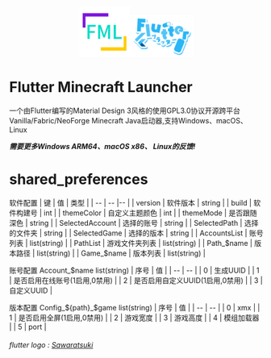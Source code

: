 <p align="center"><img src="./assets/img/icon/icon.png"  width="20%" /><img src="./assets/img/logo/flutter.png"  width="25%" /></p>

# Flutter Minecraft Launcher

一个由Flutter编写的Material Design 3风格的使用GPL3.0协议开源跨平台Vanilla/Fabric/NeoForge Minecraft Java启动器,支持Windows、macOS、Linux

***需要更多Windows ARM64、macOS x86、 Linux的反馈!***

# shared_preferences
软件配置
| 键 | 值 | 类型 |
| -- | -- |-- |
| version | 软件版本 | string |
| build | 软件构建号 | int |
| themeColor | 自定义主题颜色 | int |
| themeMode | 是否跟随深色 | string |
| SelectedAccount | 选择的账号 | string |
| SelectedPath | 选择的文件夹 | string |
| SelectedGame | 选择的版本 | string |
| AccountsList | 账号列表 | list(string) |
| PathList | 游戏文件夹列表 | list(string) |
| Path_$name | 版本路径 | list(string) |
| Game_$name | 版本列表 | list(string) |

账号配置 Account_$name list(string)
| 序号 | 值 |
| -- | -- |
| 0 | 生成UUID |
| 1 | 是否启用在线账号(1启用,0禁用) |
| 2 | 是否启用自定义UUID(1启用,0禁用) |
| 3 | 自定义UUID |

版本配置 Config_${path}_$game list(string)
| 序号 | 值 |
| -- | -- |
| 0 | xmx |
| 1 | 是否启用全屏(1启用,0禁用) |
| 2 | 游戏宽度 |
| 3 | 游戏高度 |
| 4 | 模组加载器 |
| 5 | port |

###### flutter logo : [Sawaratsuki](https://github.com/SAWARATSUKI)